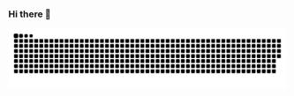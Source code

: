 ### Hi there 👋

![Snake animation](https://github.com/LuizTkaczyk/LuizTkaczyk/blob/output/github-contribution-grid-snake.svg)

<!--
**LuizTkaczyk/LuizTkaczyk** is a ✨ _special_ ✨ repository because its `README.md` (this file) appears on your GitHub profile.

Here are some ideas to get you started:

- 🔭 I’m currently working on ...
- 🌱 I’m currently learning ...
- 👯 I’m looking to collaborate on ...
- 🤔 I’m looking for help with ...
- 💬 Ask me about ...
- 📫 How to reach me: ...
- 😄 Pronouns: ...
- ⚡ Fun fact: ...
-->

